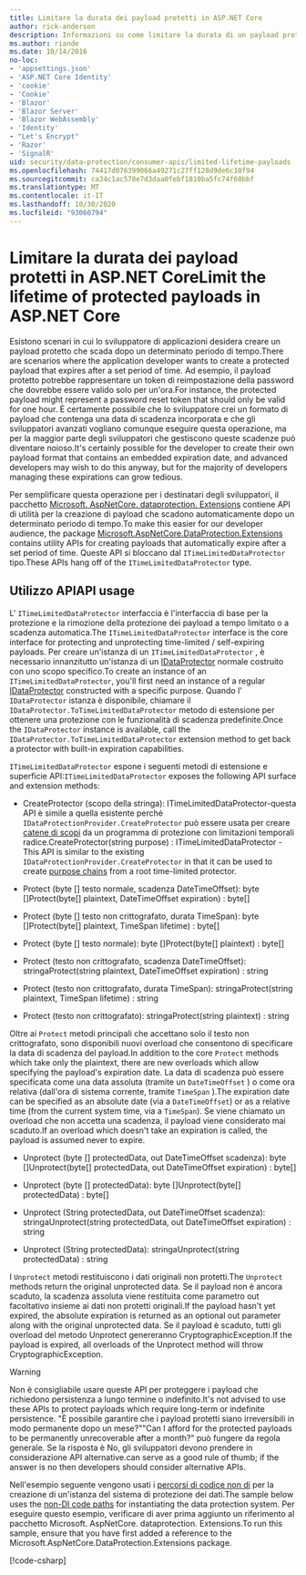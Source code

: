 ```yaml
---
title: Limitare la durata dei payload protetti in ASP.NET Core
author: rick-anderson
description: Informazioni su come limitare la durata di un payload protetto usando le API di protezione dei dati ASP.NET Core.
ms.author: riande
ms.date: 10/14/2016
no-loc:
- 'appsettings.json'
- 'ASP.NET Core Identity'
- 'cookie'
- 'Cookie'
- 'Blazor'
- 'Blazor Server'
- 'Blazor WebAssembly'
- 'Identity'
- "Let's Encrypt"
- 'Razor'
- 'SignalR'
uid: security/data-protection/consumer-apis/limited-lifetime-payloads
ms.openlocfilehash: 74417d076399066a49271c27ff128d9de6c10f94
ms.sourcegitcommit: ca34c1ac578e7d3daa0febf1810ba5fc74f60bbf
ms.translationtype: MT
ms.contentlocale: it-IT
ms.lasthandoff: 10/30/2020
ms.locfileid: "93060794"
---
```

# <a name="limit-the-lifetime-of-protected-payloads-in-aspnet-core"></a><span data-ttu-id="a0ac5-103">Limitare la durata dei payload protetti in ASP.NET Core</span><span class="sxs-lookup"><span data-stu-id="a0ac5-103">Limit the lifetime of protected payloads in ASP.NET Core</span></span>

<span data-ttu-id="a0ac5-104">Esistono scenari in cui lo sviluppatore di applicazioni desidera creare un payload protetto che scada dopo un determinato periodo di tempo.</span><span class="sxs-lookup"><span data-stu-id="a0ac5-104">There are scenarios where the application developer wants to create a protected payload that expires after a set period of time.</span></span> <span data-ttu-id="a0ac5-105">Ad esempio, il payload protetto potrebbe rappresentare un token di reimpostazione della password che dovrebbe essere valido solo per un'ora.</span><span class="sxs-lookup"><span data-stu-id="a0ac5-105">For instance, the protected payload might represent a password reset token that should only be valid for one hour.</span></span> <span data-ttu-id="a0ac5-106">È certamente possibile che lo sviluppatore crei un formato di payload che contenga una data di scadenza incorporata e che gli sviluppatori avanzati vogliano comunque eseguire questa operazione, ma per la maggior parte degli sviluppatori che gestiscono queste scadenze può diventare noioso.</span><span class="sxs-lookup"><span data-stu-id="a0ac5-106">It's certainly possible for the developer to create their own payload format that contains an embedded expiration date, and advanced developers may wish to do this anyway, but for the majority of developers managing these expirations can grow tedious.</span></span>

<span data-ttu-id="a0ac5-107">Per semplificare questa operazione per i destinatari degli sviluppatori, il pacchetto [Microsoft. AspNetCore. dataprotection. Extensions](https://www.nuget.org/packages/Microsoft.AspNetCore.DataProtection.Extensions/) contiene API di utilità per la creazione di payload che scadono automaticamente dopo un determinato periodo di tempo.</span><span class="sxs-lookup"><span data-stu-id="a0ac5-107">To make this easier for our developer audience, the package [Microsoft.AspNetCore.DataProtection.Extensions](https://www.nuget.org/packages/Microsoft.AspNetCore.DataProtection.Extensions/) contains utility APIs for creating payloads that automatically expire after a set period of time.</span></span> <span data-ttu-id="a0ac5-108">Queste API si bloccano dal `ITimeLimitedDataProtector` tipo.</span><span class="sxs-lookup"><span data-stu-id="a0ac5-108">These APIs hang off of the `ITimeLimitedDataProtector` type.</span></span>

## <a name="api-usage"></a><span data-ttu-id="a0ac5-109">Utilizzo API</span><span class="sxs-lookup"><span data-stu-id="a0ac5-109">API usage</span></span>

<span data-ttu-id="a0ac5-110">L' `ITimeLimitedDataProtector` interfaccia è l'interfaccia di base per la protezione e la rimozione della protezione dei payload a tempo limitato o a scadenza automatica.</span><span class="sxs-lookup"><span data-stu-id="a0ac5-110">The `ITimeLimitedDataProtector` interface is the core interface for protecting and unprotecting time-limited / self-expiring payloads.</span></span> <span data-ttu-id="a0ac5-111">Per creare un'istanza di un `ITimeLimitedDataProtector` , è necessario innanzitutto un'istanza di un [IDataProtector](xref:security/data-protection/consumer-apis/overview) normale costruito con uno scopo specifico.</span><span class="sxs-lookup"><span data-stu-id="a0ac5-111">To create an instance of an `ITimeLimitedDataProtector`, you'll first need an instance of a regular [IDataProtector](xref:security/data-protection/consumer-apis/overview) constructed with a specific purpose.</span></span> <span data-ttu-id="a0ac5-112">Quando l' `IDataProtector` istanza è disponibile, chiamare il `IDataProtector.ToTimeLimitedDataProtector` metodo di estensione per ottenere una protezione con le funzionalità di scadenza predefinite.</span><span class="sxs-lookup"><span data-stu-id="a0ac5-112">Once the `IDataProtector` instance is available, call the `IDataProtector.ToTimeLimitedDataProtector` extension method to get back a protector with built-in expiration capabilities.</span></span>

<span data-ttu-id="a0ac5-113">`ITimeLimitedDataProtector` espone i seguenti metodi di estensione e superficie API:</span><span class="sxs-lookup"><span data-stu-id="a0ac5-113">`ITimeLimitedDataProtector` exposes the following API surface and extension methods:</span></span>

* <span data-ttu-id="a0ac5-114">CreateProtector (scopo della stringa): ITimeLimitedDataProtector-questa API è simile a quella esistente perché `IDataProtectionProvider.CreateProtector` può essere usata per creare [catene di scopi](xref:security/data-protection/consumer-apis/purpose-strings) da un programma di protezione con limitazioni temporali radice.</span><span class="sxs-lookup"><span data-stu-id="a0ac5-114">CreateProtector(string purpose) : ITimeLimitedDataProtector - This API is similar to the existing `IDataProtectionProvider.CreateProtector` in that it can be used to create [purpose chains](xref:security/data-protection/consumer-apis/purpose-strings) from a root time-limited protector.</span></span>

* <span data-ttu-id="a0ac5-115">Protect (byte [] testo normale, scadenza DateTimeOffset): byte []</span><span class="sxs-lookup"><span data-stu-id="a0ac5-115">Protect(byte[] plaintext, DateTimeOffset expiration) : byte[]</span></span>

* <span data-ttu-id="a0ac5-116">Protect (byte [] testo non crittografato, durata TimeSpan): byte []</span><span class="sxs-lookup"><span data-stu-id="a0ac5-116">Protect(byte[] plaintext, TimeSpan lifetime) : byte[]</span></span>

* <span data-ttu-id="a0ac5-117">Protect (byte [] testo normale): byte []</span><span class="sxs-lookup"><span data-stu-id="a0ac5-117">Protect(byte[] plaintext) : byte[]</span></span>

* <span data-ttu-id="a0ac5-118">Protect (testo non crittografato, scadenza DateTimeOffset): stringa</span><span class="sxs-lookup"><span data-stu-id="a0ac5-118">Protect(string plaintext, DateTimeOffset expiration) : string</span></span>

* <span data-ttu-id="a0ac5-119">Protect (testo non crittografato, durata TimeSpan): stringa</span><span class="sxs-lookup"><span data-stu-id="a0ac5-119">Protect(string plaintext, TimeSpan lifetime) : string</span></span>

* <span data-ttu-id="a0ac5-120">Protect (testo non crittografato): stringa</span><span class="sxs-lookup"><span data-stu-id="a0ac5-120">Protect(string plaintext) : string</span></span>

<span data-ttu-id="a0ac5-121">Oltre ai `Protect` metodi principali che accettano solo il testo non crittografato, sono disponibili nuovi overload che consentono di specificare la data di scadenza del payload.</span><span class="sxs-lookup"><span data-stu-id="a0ac5-121">In addition to the core `Protect` methods which take only the plaintext, there are new overloads which allow specifying the payload's expiration date.</span></span> <span data-ttu-id="a0ac5-122">La data di scadenza può essere specificata come una data assoluta (tramite un `DateTimeOffset` ) o come ora relativa (dall'ora di sistema corrente, tramite `TimeSpan` ).</span><span class="sxs-lookup"><span data-stu-id="a0ac5-122">The expiration date can be specified as an absolute date (via a `DateTimeOffset`) or as a relative time (from the current system time, via a `TimeSpan`).</span></span> <span data-ttu-id="a0ac5-123">Se viene chiamato un overload che non accetta una scadenza, il payload viene considerato mai scaduto.</span><span class="sxs-lookup"><span data-stu-id="a0ac5-123">If an overload which doesn't take an expiration is called, the payload is assumed never to expire.</span></span>

* <span data-ttu-id="a0ac5-124">Unprotect (byte [] protectedData, out DateTimeOffset scadenza): byte []</span><span class="sxs-lookup"><span data-stu-id="a0ac5-124">Unprotect(byte[] protectedData, out DateTimeOffset expiration) : byte[]</span></span>

* <span data-ttu-id="a0ac5-125">Unprotect (byte [] protectedData): byte []</span><span class="sxs-lookup"><span data-stu-id="a0ac5-125">Unprotect(byte[] protectedData) : byte[]</span></span>

* <span data-ttu-id="a0ac5-126">Unprotect (String protectedData, out DateTimeOffset scadenza): stringa</span><span class="sxs-lookup"><span data-stu-id="a0ac5-126">Unprotect(string protectedData, out DateTimeOffset expiration) : string</span></span>

* <span data-ttu-id="a0ac5-127">Unprotect (String protectedData): stringa</span><span class="sxs-lookup"><span data-stu-id="a0ac5-127">Unprotect(string protectedData) : string</span></span>

<span data-ttu-id="a0ac5-128">I `Unprotect` metodi restituiscono i dati originali non protetti.</span><span class="sxs-lookup"><span data-stu-id="a0ac5-128">The `Unprotect` methods return the original unprotected data.</span></span> <span data-ttu-id="a0ac5-129">Se il payload non è ancora scaduto, la scadenza assoluta viene restituita come parametro out facoltativo insieme ai dati non protetti originali.</span><span class="sxs-lookup"><span data-stu-id="a0ac5-129">If the payload hasn't yet expired, the absolute expiration is returned as an optional out parameter along with the original unprotected data.</span></span> <span data-ttu-id="a0ac5-130">Se il payload è scaduto, tutti gli overload del metodo Unprotect genereranno CryptographicException.</span><span class="sxs-lookup"><span data-stu-id="a0ac5-130">If the payload is expired, all overloads of the Unprotect method will throw CryptographicException.</span></span>

>[!WARNING]
> <span data-ttu-id="a0ac5-131">Non è consigliabile usare queste API per proteggere i payload che richiedono persistenza a lungo termine o indefinito.</span><span class="sxs-lookup"><span data-stu-id="a0ac5-131">It's not advised to use these APIs to protect payloads which require long-term or indefinite persistence.</span></span> <span data-ttu-id="a0ac5-132">"È possibile garantire che i payload protetti siano irreversibili in modo permanente dopo un mese?"</span><span class="sxs-lookup"><span data-stu-id="a0ac5-132">"Can I afford for the protected payloads to be permanently unrecoverable after a month?"</span></span> <span data-ttu-id="a0ac5-133">può fungere da regola generale. Se la risposta è No, gli sviluppatori devono prendere in considerazione API alternative.</span><span class="sxs-lookup"><span data-stu-id="a0ac5-133">can serve as a good rule of thumb; if the answer is no then developers should consider alternative APIs.</span></span>

<span data-ttu-id="a0ac5-134">Nell'esempio seguente vengono usati i [percorsi di codice non di](xref:security/data-protection/configuration/non-di-scenarios) per la creazione di un'istanza del sistema di protezione dei dati.</span><span class="sxs-lookup"><span data-stu-id="a0ac5-134">The sample below uses the [non-DI code paths](xref:security/data-protection/configuration/non-di-scenarios) for instantiating the data protection system.</span></span> <span data-ttu-id="a0ac5-135">Per eseguire questo esempio, verificare di aver prima aggiunto un riferimento al pacchetto Microsoft. AspNetCore. dataprotection. Extensions.</span><span class="sxs-lookup"><span data-stu-id="a0ac5-135">To run this sample, ensure that you have first added a reference to the Microsoft.AspNetCore.DataProtection.Extensions package.</span></span>

[!code-csharp[](limited-lifetime-payloads/samples/limitedlifetimepayloads.cs)]
